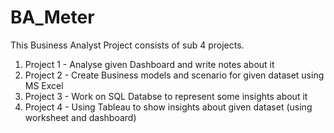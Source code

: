# BA_Meter

This Business Analyst Project consists of sub 4 projects. 
1. Project 1 - Analyse given Dashboard and write notes about it
2. Project 2 - Create Business models and scenario for given dataset using MS Excel
3. Project 3 - Work on SQL Databse to represent some insights about it
4. Project 4 - Using Tableau to show insights about given dataset (using worksheet and dashboard)
